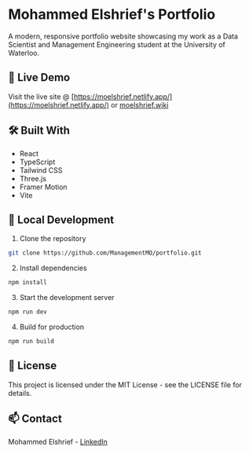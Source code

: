 # Mohammed Elshrief's Portfolio

A modern, responsive portfolio website showcasing my work as a Data Scientist and Management Engineering student at the University of Waterloo.

## 🚀 Live Demo

Visit the live site @ [https://moelshrief.netlify.app/](https://moelshrief.netlify.app/) or [moelshrief.wiki](moelshrief.wiki)

## 🛠️ Built With

- React
- TypeScript
- Tailwind CSS
- Three.js
- Framer Motion
- Vite

## 🔧 Local Development

1. Clone the repository
```bash
git clone https://github.com/ManagementMO/portfolio.git
```

2. Install dependencies
```bash
npm install
```

3. Start the development server
```bash
npm run dev
```

4. Build for production
```bash
npm run build
```

## 📝 License

This project is licensed under the MIT License - see the LICENSE file for details.

## 📫 Contact

Mohammed Elshrief - [LinkedIn](https://www.linkedin.com/in/mohammedelshrief/)
